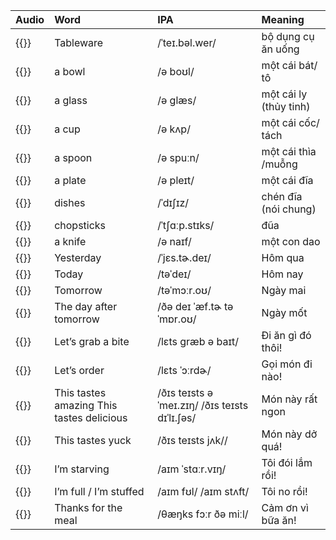 | Audio                                                                                                  | **Word**                                   | **IPA**                                        | **Meaning**            |
|:-------------------------------------------------------------------------------------------------------|:-------------------------------------------|:-----------------------------------------------|:-----------------------|
| {{<audio-player src="audio/unit6c/vocabularies/00_tableware.wav">}}                                    | Tableware                                  | /ˈteɪ.bəl.wer/                                 | bộ dụng cụ ăn uống     |
| {{<audio-player src="audio/unit6c/vocabularies/01_a_bowl.wav">}}                                       | a bowl                                     | /ə boʊl/                                       | một cái bát/ tô        |
| {{<audio-player src="audio/unit6c/vocabularies/02_a_glass.wav">}}                                      | a glass                                    | /ə ɡlæs/                                       | một cái ly (thủy tinh) |
| {{<audio-player src="audio/unit6c/vocabularies/03_a_cup.wav">}}                                        | a cup                                      | /ə kʌp/                                        | một cái cốc/ tách      |
| {{<audio-player src="audio/unit6c/vocabularies/04_a_spoon.wav">}}                                      | a spoon                                    | /ə spuːn/                                      | một cái thìa /muỗng    |
| {{<audio-player src="audio/unit6c/vocabularies/05_a_plate.wav">}}                                      | a plate                                    | /ə pleɪt/                                      | một cái đĩa            |
| {{<audio-player src="audio/unit6c/vocabularies/06_dishes.wav">}}                                       | dishes                                     | /ˈdɪʃɪz/                                       | chén đĩa (nói chung)   |
| {{<audio-player src="audio/unit6c/vocabularies/07_chopsticks.wav">}}                                   | chopsticks                                 | /ˈtʃɑːp.stɪks/                                 | đũa                    |
| {{<audio-player src="audio/unit6c/vocabularies/08_a_knife.wav">}}                                      | a knife                                    | /ə naɪf/                                       | một con dao            |
| {{<audio-player src="audio/unit6c/vocabularies/09_yesterday.wav">}}                                    | Yesterday                                  | /ˈjɛs.tɚ.deɪ/                                  | Hôm qua                |
| {{<audio-player src="audio/unit6c/vocabularies/10_today.wav">}}                                        | Today                                      | /təˈdeɪ/                                       | Hôm nay                |
| {{<audio-player src="audio/unit6c/vocabularies/11_tomorrow.wav">}}                                     | Tomorrow                                   | /təˈmɔːr.oʊ/                                   | Ngày mai               |
| {{<audio-player src="audio/unit6c/vocabularies/12_the_day_after_tomorrow.wav">}}                       | The day after tomorrow                     | /ðə deɪ ˈæf.tɚ təˈmɒr.oʊ/                      | Ngày mốt               |
| {{<audio-player src="audio/unit6c/vocabularies/13_lets_grab_a_bite.wav">}}                             | Let’s grab a bite                          | /lɛts ɡræb ə baɪt/                             | Đi ăn gì đó thôi!      |
| {{<audio-player src="audio/unit6c/vocabularies/14_lets_order.wav">}}                                   | Let’s order                                | /lɛts ˈɔːrdɚ/                                  | Gọi món đi nào!        |
| {{<audio-player src="audio/unit6c/vocabularies/15_this_tastes_amazing_br_this_tastes_delicious.wav">}} | This tastes amazing  This tastes delicious | /ðɪs teɪsts əˈmeɪ.zɪŋ/  /ðɪs teɪsts dɪˈlɪ.ʃəs/ | Món này rất ngon       |
| {{<audio-player src="audio/unit6c/vocabularies/16_this_tastes_yuck.wav">}}                             | This tastes yuck                           | /ðɪs teɪsts jʌk//                              | Món này dở quá!        |
| {{<audio-player src="audio/unit6c/vocabularies/17_im_starving.wav">}}                                  | I’m starving                               | /aɪm ˈstɑːr.vɪŋ/                               | Tôi đói lắm rồi!       |
| {{<audio-player src="audio/unit6c/vocabularies/18_im_full_br_im_stuffed.wav">}}                        | I’m full / I’m stuffed                     | /aɪm fʊl/ /aɪm stʌft/                          | Tôi no rồi!            |
| {{<audio-player src="audio/unit6c/vocabularies/19_thanks_for_the_meal.wav">}}                          | Thanks for the meal                        | /θæŋks fɔːr ðə miːl/                           | Cảm ơn vì bữa ăn!      |